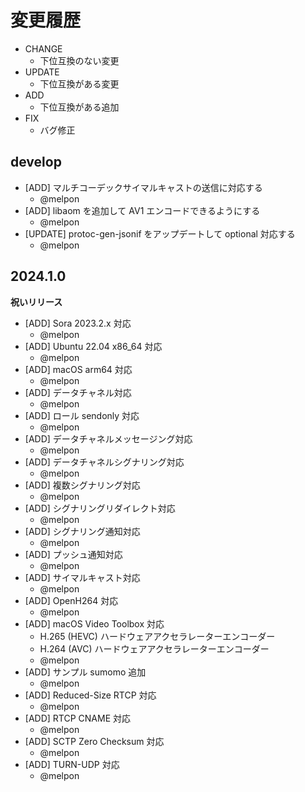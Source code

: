 # 変更履歴

- CHANGE
  - 下位互換のない変更
- UPDATE
  - 下位互換がある変更
- ADD
  - 下位互換がある追加
- FIX
  - バグ修正

## develop

- [ADD] マルチコーデックサイマルキャストの送信に対応する
  - @melpon
- [ADD] libaom を追加して AV1 エンコードできるようにする
  - @melpon
- [UPDATE] protoc-gen-jsonif をアップデートして optional 対応する
  - @melpon

## 2024.1.0

**祝いリリース**

- [ADD] Sora 2023.2.x 対応
  - @melpon
- [ADD] Ubuntu 22.04 x86_64 対応
  - @melpon
- [ADD] macOS arm64 対応
  - @melpon
- [ADD] データチャネル対応
  - @melpon
- [ADD] ロール sendonly 対応
  - @melpon
- [ADD] データチャネルメッセージング対応
  - @melpon
- [ADD] データチャネルシグナリング対応
  - @melpon
- [ADD] 複数シグナリング対応
  - @melpon
- [ADD] シグナリングリダイレクト対応
  - @melpon
- [ADD] シグナリング通知対応
  - @melpon
- [ADD] プッシュ通知対応
  - @melpon
- [ADD] サイマルキャスト対応
  - @melpon
- [ADD] OpenH264 対応
  - @melpon
- [ADD] macOS Video Toolbox 対応
  - H.265 (HEVC) ハードウェアアクセラレーターエンコーダー
  - H.264 (AVC) ハードウェアアクセラレーターエンコーダー
  - @melpon
- [ADD] サンプル sumomo 追加
  - @melpon
- [ADD] Reduced-Size RTCP 対応
  - @melpon
- [ADD] RTCP CNAME 対応
  - @melpon
- [ADD] SCTP Zero Checksum 対応
  - @melpon
- [ADD] TURN-UDP 対応
  - @melpon
